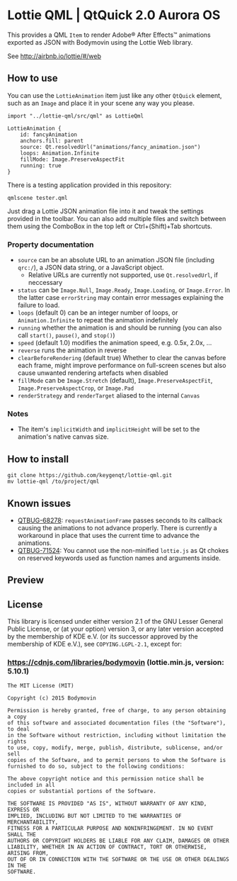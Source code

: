 # Lottie QML | QtQuick 2.0 Aurora OS


This provides a QML `Item` to render Adobe® After Effects™ animations exported as JSON with Bodymovin using the Lottie Web library.

See http://airbnb.io/lottie/#/web

## How to use

You can use the `LottieAnimation` item just like any other `QtQuick` element, such as an `Image` and place it in your scene any way you please.

```
import "../lottie-qml/src/qml" as LottieQml

LottieAnimation {
    id: fancyAnimation
    anchors.fill: parent
    source: Qt.resolvedUrl("animations/fancy_animation.json")
    loops: Animation.Infinite
    fillMode: Image.PreserveAspectFit
    running: true
}
```

There is a testing application provided in this repository:

```
qmlscene tester.qml
```

Just drag a Lottie JSON animation file into it and tweak the settings provided in the toolbar.
You can also add multiple files and switch between them using the ComboBox in the top left or Ctrl+(Shift)+Tab shortcuts.

### Property documentation

* `source` can be an absolute URL to an animation JSON file (including `qrc:/`), a JSON data string, or a JavaScript object.
    * Relative URLs are currently not supported, use `Qt.resolvedUrl`, if neccessary
* `status` can be `Image.Null`, `Image.Ready`, `Image.Loading`, or `Image.Error`. In the latter case `errorString` may contain error messages explaining the failure to load.
* `loops` (default 0) can be an integer number of loops, or `Animation.Infinite` to repeat the animation indefinitely
* `running` whether the animation is and should be running (you can also call `start()`, `pause()`, and `stop()`)
* `speed` (default 1.0) modifies the animation speed, e.g. 0.5x, 2.0x, …
* `reverse` runs the animation in reverse
* `clearBeforeRendering` (default true) Whether to clear the canvas before each frame, might improve performance on full-screen scenes but also cause unwanted rendering artefacts when disabled
* `fillMode` can be `Image.Stretch` (default), `Image.PreserveAspectFit`, `Image.PreserveAspectCrop`, or `Image.Pad`
* `renderStrategy` and `renderTarget` aliased to the internal `Canvas`

### Notes

* The item's `implicitWidth` and `implicitHeight` will be set to the animation's native canvas size.

## How to install

```
git clone https://github.com/keygenqt/lottie-qml.git
mv lottie-qml /to/project/qml
```

## Known issues

* [QTBUG-68278](https://bugreports.qt.io/browse/QTBUG-68278): `requestAnimationFrame` passes seconds to its callback
causing the animations to not advance properly. There is currently a workaround in place that uses the current time
to advance the animations.
* [QTBUG-71524](https://bugreports.qt.io/browse/QTBUG-71524): You cannot use the non-minified `lottie.js` as Qt chokes on reserved keywords used as function names and arguments inside.

## Preview


## License

This library is licensed under either version 2.1 of the GNU Lesser General Public License, or (at your option) version 3, or any later version accepted by the membership of KDE e.V. (or its successor approved by the membership of KDE e.V.), see `COPYING.LGPL-2.1`, except for:

### https://cdnjs.com/libraries/bodymovin (lottie.min.js, version: 5.10.1)

```
The MIT License (MIT)

Copyright (c) 2015 Bodymovin

Permission is hereby granted, free of charge, to any person obtaining a copy
of this software and associated documentation files (the "Software"), to deal
in the Software without restriction, including without limitation the rights
to use, copy, modify, merge, publish, distribute, sublicense, and/or sell
copies of the Software, and to permit persons to whom the Software is
furnished to do so, subject to the following conditions:

The above copyright notice and this permission notice shall be included in all
copies or substantial portions of the Software.

THE SOFTWARE IS PROVIDED "AS IS", WITHOUT WARRANTY OF ANY KIND, EXPRESS OR
IMPLIED, INCLUDING BUT NOT LIMITED TO THE WARRANTIES OF MERCHANTABILITY,
FITNESS FOR A PARTICULAR PURPOSE AND NONINFRINGEMENT. IN NO EVENT SHALL THE
AUTHORS OR COPYRIGHT HOLDERS BE LIABLE FOR ANY CLAIM, DAMAGES OR OTHER
LIABILITY, WHETHER IN AN ACTION OF CONTRACT, TORT OR OTHERWISE, ARISING FROM,
OUT OF OR IN CONNECTION WITH THE SOFTWARE OR THE USE OR OTHER DEALINGS IN THE
SOFTWARE.
```
